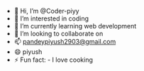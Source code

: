 - 👋 Hi, I’m @Coder-piyy
- 👀 I’m interested in coding
- 🌱 I’m currently learning web development 
- 💞️ I’m looking to collaborate on 
- 📫 pandeypiyush2903@gmail.com
- 😄 piyush
- ⚡ Fun fact: - I love cooking 

<!---
Coder-piyy/Coder-piyy is a ✨ special ✨ repository because its `README.md` (this file) appears on your GitHub profile.
You can click the Preview link to take a look at your changes.
--->

